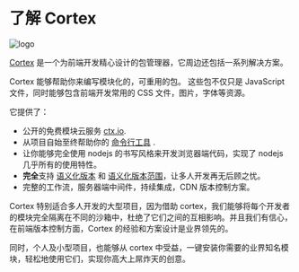 # 了解 Cortex

![logo](https://raw.githubusercontent.com/cortexjs/the-handbook-of-cortex/master/images/logo+text.png)

[Cortex](http://ctx.io) 是一个为前端开发精心设计的包管理器，它周边还包括一系列解决方案。

Cortex 能够帮助你来编写模块化的，可重用的包。
这些包不仅只是 JavaScript 文件，同时能够包含前端开发常用的 CSS 文件，图片，字体等资源。

它提供了：
* 公开的免费模块云服务 [ctx.io](http://ctx.io).
* 从项目自始至终帮助你的 [命令行工具](https://github.com/cortexjs/cortex) .
* 让你能够完全使用 nodejs 的书写风格来开发浏览器端代码，实现了 nodejs 几乎所有的使用特性。
* **完全**支持 [语义化版本](http://semver.org) 和 [语义化版本范围](https://github.com/isaacs/node-semver#ranges)，让多人开发再无后顾之忧。
* 完整的工作流，服务器端中间件，持续集成，CDN 版本控制方案。

Cortex 特别适合多人开发的大型项目，因为借助 cortex，我们能够将每个开发者的模块完全隔离在不同的沙箱中，杜绝了它们之间的互相影响。并且我们有信心，在前端版本控制方面，Cortex 的经验和方案设计是业界领先的。

同时，个人及小型项目，也能够从 cortex 中受益，一键安装你需要的业界知名模块，轻松地使用它们，实现你高大上屌炸天的创意。

